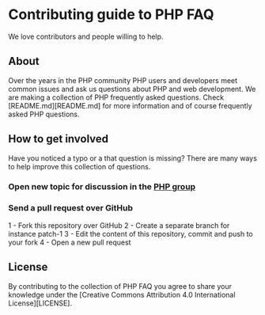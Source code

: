 # Contributing guide to PHP FAQ

We love contributors and people willing to help.

## About

Over the years in the PHP community PHP users and developers meet common issues and ask us questions about PHP and web development. We are making a collection of PHP frequently asked questions. Check [README.md][README.md] for more information and of course frequently asked PHP questions.

## How to get involved

Have you noticed a typo or a that question is missing? There are many ways to help improve this collection of questions.

### Open new topic for discussion in the [PHP group][php-group]

### Send a pull request over GitHub

1 - Fork this repository over GitHub
2 - Create a separate branch for instance patch-1
3 - Edit the content of this repository, commit and push to your fork
4 - Open a new pull request

## License

By contributing to the collection of PHP FAQ you agree to share your knowledge under the [Creative Commons Attribution 4.0 International License][LICENSE].

[php-group]: https://www.facebook.com/groups/2204685680/
